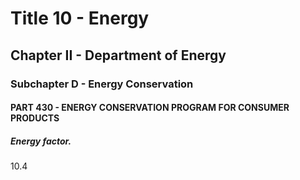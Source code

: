 
# Title 10 - Energy
## Chapter II - Department of Energy
### Subchapter D - Energy Conservation
#### PART 430 - ENERGY CONSERVATION PROGRAM FOR CONSUMER PRODUCTS
##### Energy factor.

10.4
